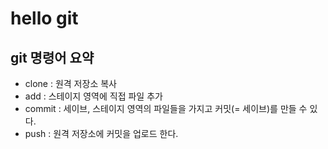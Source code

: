 # hello git

## git 명령어 요약

- clone : 원격 저장소 복사
- add : 스테이지 영역에 직접 파일 추가
- commit : 세이브, 스테이지 영역의 파일들을 가지고 커밋(= 세이브)를 만들 수 있다.
- push : 원격 저장소에 커밋을 업로드 한다.

